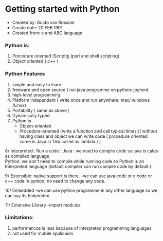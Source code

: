 # Getting started with Python

- Created by: Guido van Rossum
- Create date: 20 FEB 1991
- Created from: c and ABC language
	  
### Python is:

1. Procedure oriented (Scriptig (perl and shell scripting)
2. Object oriented ( c++ )

### Python Features
1. simple and easy to learn 
2. freeware and open source ( run java programme on python: jpyhon) 
3. high-level programming 
4. Platform independent ( write once and run anywhere: mac/ windows /Linux) 
5. Portability ( same as above )
6. Dynamically typed 
7. Python is 
	- Object-oriented
	- Procedure-oriented (write a function and call typical times )( without having class and object we can write code ( procedure oriented come in Java in 1.8b called as lambda ) )

8/ Interpreted : 
   Run a code : Java : we need to complie code so java is cales as compiled language  
   				Python:  we don't need to compile while running code so Python is an Interpreted language (default compiler can run compile code by default )

9/ Extensible: native support is there.
	-we can use java code or c code or c++ code in python, no need to change any code. 

10/ Embedded 
	-we can use python programme in any other language so we can say its Embedded.

11/ Extensive Library
	-import modules 
  
### Limitations:
1. performancce is less because of interpreted programming languages
2. not used for mobile applicaion 
